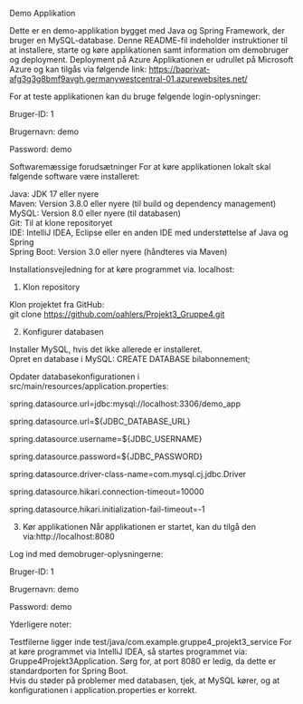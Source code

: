 Demo Applikation


Dette er en demo-applikation bygget med Java og Spring Framework, der bruger en MySQL-database. Denne README-fil indeholder instruktioner til at installere, starte og køre applikationen samt information om demobruger og deployment.
Deployment på Azure
Applikationen er udrullet på Microsoft Azure og kan tilgås via følgende link: https://baprivat-afg3g3g8bmf9avgh.germanywestcentral-01.azurewebsites.net/


For at teste applikationen kan du bruge følgende login-oplysninger:  

Bruger-ID: 1 

Brugernavn: demo

Password: demo


Softwaremæssige forudsætninger
For at køre applikationen lokalt skal følgende software være installeret:  

Java: JDK 17 eller nyere  
Maven: Version 3.8.0 eller nyere (til build og dependency management)  
MySQL: Version 8.0 eller nyere (til databasen)  
Git: Til at klone repositoryet  
IDE: IntelliJ IDEA, Eclipse eller en anden IDE med understøttelse af Java og Spring  
Spring Boot: Version 3.0 eller nyere (håndteres via Maven)

Installationsvejledning for at køre programmet via. localhost:
1. Klon repository
   
Klon projektet fra GitHub:  
git clone https://github.com/oahlers/Projekt3_Gruppe4.git

2. Konfigurer databasen

Installer MySQL, hvis det ikke allerede er installeret.  
Opret en database i MySQL:  CREATE DATABASE bilabonnement;

Opdater databasekonfigurationen i src/main/resources/application.properties: 

spring.datasource.url=jdbc:mysql://localhost:3306/demo_app

spring.datasource.url=${JDBC_DATABASE_URL}

spring.datasource.username=${JDBC_USERNAME}

spring.datasource.password=${JDBC_PASSWORD}

spring.datasource.driver-class-name=com.mysql.cj.jdbc.Driver

spring.datasource.hikari.connection-timeout=10000

spring.datasource.hikari.initialization-fail-timeout=-1


3. Kør applikationen
Når applikationen er startet, kan du tilgå den via:http://localhost:8080


Log ind med demobruger-oplysningerne:  

Bruger-ID: 1

Brugernavn: demo

Password: demo

Yderligere noter:


Testfilerne ligger inde test/java/com.example.gruppe4_projekt3_service
For at køre programmet via IntelliJ IDEA, så startes programmet via: Gruppe4Projekt3Application.
Sørg for, at port 8080 er ledig, da dette er standardporten for Spring Boot.  
Hvis du støder på problemer med databasen, tjek, at MySQL kører, og at konfigurationen i application.properties er korrekt.  
